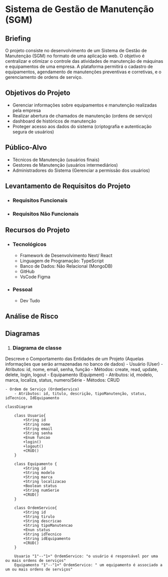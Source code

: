 # Sistema de Gestão de Manutenção (SGM)

## Briefing
O projeto consiste no desenvolvimento de um Sistema de Gestão de Manutenção (SGM) no formato de uma aplicação web. O objetivo é centralizar e otimizar o controle das atividades de manutenção de máquinas e equipamentos de uma empresa. A plataforma permitirá o cadastro de equipamentos, agendamento de manutenções preventivas e corretivas, e o gerenciamento de ordens de serviço.

## Objetivos do Projeto
- Gerenciar informações sobre equipamentos e manutenção realizadas pela empresa
- Realizar abertura de chamados de manutenção (ordens de serviço)
- dashboard de históricos de manutenção
- Proteger acesso aos dados do sistema (criptografia e autenticação segura de usuários)

## Público-Alvo
- Técnicos de Manutenção (usuários finais)
- Gestores de Manutenção (usuários intermediários)
- Administradores do Sistema (Gerenciar a permissão dos usuários)

## Levantamento de Requisitos do Projeto
- ### Requisitos Funcionais
    
- ### Requisitos Não Funcionais

## Recursos do Projeto
- ### Tecnológicos 
    - Framework de Desenvolvimento Next/ React
    - Linguagem de Programação: TypeScript
    - Banco de Dados: Não Relacional (MongoDB)
    - GitHub
    - VsCode
    Figma

- ### Pessoal
    - Dev Tudo

## Análise de Risco

## Diagramas

1. ### Diagrama de classe 
Descreve o Comportamento das Entidades de um Projeto (Aquelas informações que serão armazenadas no banco de dados)
    - Usuário (User)
        - Atributos: id, nome, email, senha, função
        - Métodos: create, read, update, delete, login, logout 
    - Equipamento (Equipment)
        - Atributos: id, modelo, marca, localiza, status, numero/Série
        - Métodos: CRUD

    - Ordem de Serviço (OrdemServico)
        - Atributos: id, titulo, descrição, tipoManutenção, status, idTecnico, IdEquipamento


``` mermaid 
classDiagram

    class Usuario{
        +String id
        +String nome
        +String email
        +String senha
        +Enum funcao
        +login()
        +logout()
        +CRUD()
    }

    class Equipamento {
        +String id
        +String modelo
        +String marca
        +String localizacao
        +Boolean status
        +String numSerie
        +CRUD()
    }

    class OrdemServico{
        +String id
        +String tirulo
        +String descricao
        +String tipoManutencao
        +Enun status
        +String idTecnico
        +String idEquipamento
        +CRUD()
    }

    Usuario "1"--"1+" OrdemServico: "o usuário é responsável por uma ou mais ordens de serviços"
    Equipamento "1"--"1+" OrdemServico: " um equipamento é associado a um ou mais ordens de serviços"


```